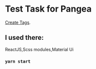 # Test Task for Pangea
 [Create Tags](https://sannikovmatt.github.io/Pangea_test_task/).

## I used there:

ReactJS,Scss modules,Material Ui


### `yarn start`
